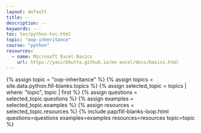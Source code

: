 ```yaml
---
layout: default
title: --
description: --
keywords: ---
toc: toc/python-toc.html
topic: "oop-inheritance"
course: "python"
resources:
  - name: Microsoft Excel Basics
    url: https://yasirbhutta.github.io/ms-excel/docs/basics.html
---
```


{% assign topic = "oop-inheritance" %}
{% assign topics = site.data.python.fill-blanks.topics %}
{% assign selected_topic = topics | where: "topic", topic | first %}
{% assign questions = selected_topic.questions %}
{% assign examples = selected_topic.examples %}
{% assign resources = selected_topic.resources %}
{% include pap/fill-blanks-loop.html questions=questions examples=examples resources=resources topic=topic %}



